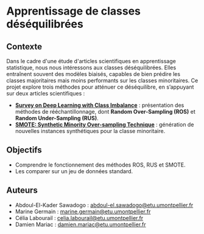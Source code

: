 # Apprentissage de classes déséquilibrées

## Contexte
Dans le cadre d'une étude d'articles scientifiques en apprentissage statistique, nous nous intéressons aux classes déséquilibrées. Elles entraînent souvent des modèles biaisés, capables de bien prédire les classes majoritaires mais moins performants sur les classes minoritaires. Ce projet explore trois méthodes pour atténuer ce déséquilibre, en s’appuyant sur deux articles scientifiques :  

- **[Survey on Deep Learning with Class Imbalance](https://arxiv.org/abs/1908.00055)** : présentation des méthodes de rééchantillonnage, dont **Random Over-Sampling (ROS)** et **Random Under-Sampling (RUS)**.  
- **[SMOTE: Synthetic Minority Over-sampling Technique](https://www.jair.org/index.php/jair/article/view/10302)** : génération de nouvelles instances synthétiques pour la classe minoritaire.  

## Objectifs
- Comprendre le fonctionnement des méthodes ROS, RUS et SMOTE.  
- Les comparer sur un jeu de données standard.  

## Auteurs
- Abdoul-El-Kader Sawadogo : [abdoul-el.sawadogo@etu.umontpellier.fr](abdoul-el.sawadogo@etu.umontpellier.fr)
- Marine Germain : [marine.germain@etu.umontpellier.fr](mailto:marine.germain@etu.umontpellier.fr)
- Célia Labourail : [celia.labourail@etu.umontpellier.fr](mailto:celia.labourail@etu.umontpellier.fr)
- Damien Mariac : [damien.mariac@etu.umontpellier.fr](mailto:damien.mariac@etu.umontpellier.fr)

